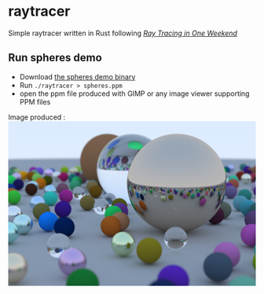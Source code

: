 # raytracer

Simple raytracer written in Rust following [_Ray Tracing in One Weekend_](https://raytracing.github.io/books/RayTracingInOneWeekend.html)

## Run spheres demo

- Download [the spheres demo binary](https://github.com/Wafelack/raytracer/releases/download/spheres/raytracer)
- Run `./raytracer > spheres.ppm`
- open the ppm file produced with GIMP or any image viewer supporting PPM files

Image produced : ![spheres demo](render/final_rendering.png)